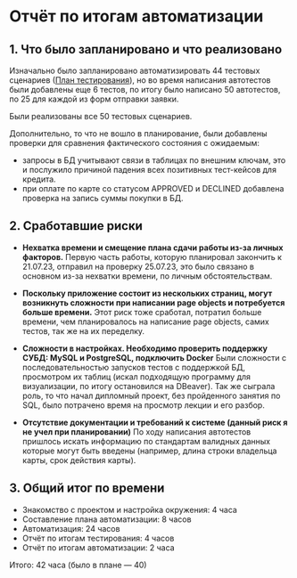 # Отчёт по итогам автоматизации

## 1. Что было запланировано и что реализовано
Изначально было запланировано автоматизировать 44 тестовых сценариев ([План тестирования](https://github.com/pachimar1/qa.diplom/blob/main/documents/Plan.md)), но во время написания автотестов были добавлены еще 6 тестов, по итогу было написано 50 автотестов, по 25 для каждой из форм отправки заявки.

Были реализованы все 50 тестовых сценариев.

Дополнительно, то что не вошло в планирование, были добавлены проверки для сравнения фактического состояния с ожидаемым:
- запросы в БД учитывают связи в таблицах по внешним ключам, это и послужило причиной падения всех позитивных тест-кейсов для кредита.
- при оплате по карте со статусом APPROVED и DECLINED добавлена проверка на запись суммы покупки в БД.

## 2. Сработавшие риски
- **Нехватка времени и смещение плана сдачи работы из-за личных факторов.**
Первую часть работы, которую планировал закончить к 21.07.23, отправил на проверку 25.07.23, это было связано в основном из-за нехватки времени, по личным обстоятельствам.

- **Поскольку приложение состоит из нескольких страниц, могут возникнуть сложности при написании page objects и потребуется больше времени.**
Этот риск тоже сработал, потратил больше времени, чем планировалось на написание page objects, самих тестов, так же на их переделку.

- **Сложности в настройках. Необходимо проверить поддержку СУБД: MySQL и PostgreSQL, подключить Docker**
Были сложности с последовательностью запусков тестов с поддержкой БД, просмотром их таблиц (искал подходящую программу для визуализации, по итогу остановился на DBeaver). Так же сыграла роль, то что начал дипломный проект, без пройденного занятия по SQL, было потрачено время на просмотр лекции и его разбор.

- **Отсутствие документации и требований к системе (данный риск я не учел при планировании)**
По ходу написания автотестов пришлось искать информацию по стандартам валидных данных которые могут быть введены (например, длина строки владельца карты, срок действия карты).

## 3. Общий итог по времени

- Знакомство с проектом и настройка окружения: 4 часа
- Составление плана автоматизации: 8 часов
- Автоматизация: 24 часов 
- Отчёт по итогам тестирования: 4 часов
- Отчёт по итогам автоматизации: 2 часа

Итого: 42 часа (было в плане — 40)
